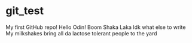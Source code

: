 # git_test
My first GitHub repo!
Hello Odin!
Boom Shaka Laka
Idk what else to write
My milkshakes bring all da lactose tolerant people to the yard
